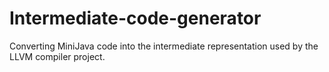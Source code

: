 # Intermediate-code-generator
 Converting MiniJava code into the intermediate representation used by the LLVM compiler project.
